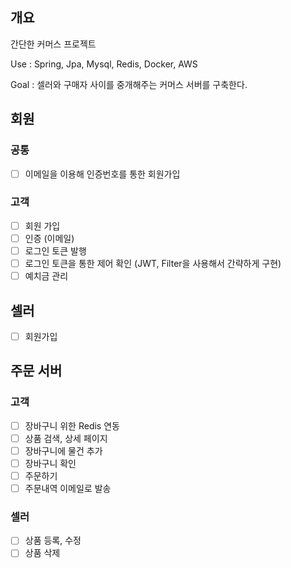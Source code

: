 ## 개요
간단한 커머스 프로젝트

Use : Spring, Jpa, Mysql, Redis, Docker, AWS

Goal : 셀러와 구매자 사이를 중개해주는 커머스 서버를 구축한다.




## 회원
### 공통
- [ ] 이메일을 이용해 인증번호를 통한 회원가입

### 고객
- [ ] 회원 가입
- [ ] 인증 (이메일)
- [ ] 로그인 토큰 발행
- [ ] 로그인 토큰을 통한 제어 확인 (JWT, Filter을 사용해서 간략하게 구현)
- [ ] 예치금 관리

## 셀러
  - [ ] 회원가입


## 주문 서버
### 고객
- [ ] 장바구니 위한 Redis 연동
- [ ] 상품 검색, 상세 페이지
- [ ] 장바구니에 물건 추가
- [ ] 장바구니 확인
- [ ] 주문하기
- [ ] 주문내역 이메일로 발송

### 셀러
- [ ] 상품 등록, 수정
- [ ] 상품 삭제
